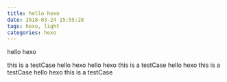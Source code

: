 ```yaml
---
title: hello hexo
date: 2018-03-24 15:55:28
tags: hexo, light
categories: hexo
---
```

hello hexo 
<!-- more -->
this is a testCase hello hexo hello hexo  this is a testCase hello hexo  this is a testCase hello hexo  this is a testCase
